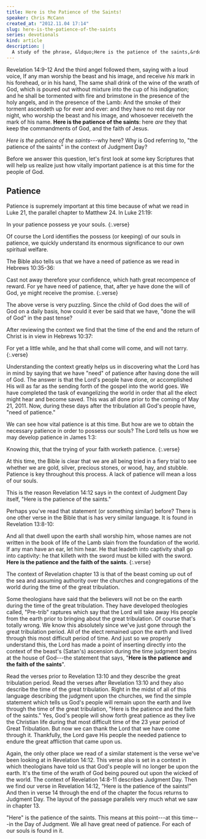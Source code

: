```yaml
---
title: Here is the Patience of the Saints!
speaker: Chris McCann
created_at: "2012.11.04 17:14"
slug: here-is-the-patience-of-the-saints
series: devotionals
kind: article
description: |
  A study of the phrase, &ldquo;Here is the patience of the saints,&rdquo; found in Revelation 14:12.
---
```

Revelation 14:9-12 And the third angel followed them, saying with a loud voice, If any man worship the beast and his image, and receive *his* mark in his forehead, or in his hand, 
The same shall drink of the wine of the wrath of God, which is poured out without mixture into the cup of his indignation; and he shall be tormented with fire and brimstone in the presence of the holy angels, and in the presence of the Lamb:
And the smoke of their torment ascendeth up for ever and ever: and they have no rest day nor night, who worship the beast and his image, and whosoever receiveth the mark of his name.
**Here is the patience of the saints**: here *are* they that keep the commandments of God, and the faith of Jesus.

*Here is the patience of the saints*---why here? Why is God referring to, "the patience of the saints" in the context of Judgment Day?

Before we answer this question, let's first look at some key Scriptures that will help us realize just how vitally important patience is at this time for the people of God. 

## Patience

Patience is supremely important at this time because of what we read in Luke 21, the parallel chapter to Matthew 24.  In Luke 21:19:

In your patience possess ye your souls.
{:.verse}

Of course the Lord identifies the possess (or keeping) of our souls in patience, we quickly understand its enormous significance to our own spiritual welfare. 

The Bible also tells us that we have a need of patience as we read in Hebrews 10:35-36:

Cast not away therefore your confidence, which hath great recompence of reward. For ye have need of patience, that, after ye have done the will of God, ye might receive the promise.
{:.verse}

The above verse is very puzzling.  Since the child of God does the will of God on a daily basis, how could it ever be said that we have, "done the will of God" in the past tense?

After reviewing the context we find that the time of the end and the return of Christ is in view in Hebrews 10:37:

For yet a little while, and he that shall come will come, and will not tarry.
{:.verse}

Understanding the context greatly helps us in discovering what the Lord has in mind by saying that we have "need" of patience after having done the will of God. The answer is that the Lord's people have done, or accomplished His will as far as the sending forth of the gospel into the world goes. We have completed the task of evangelizing the world in order that all the elect might hear and become saved. This was all done prior to the coming of May 21, 2011. Now, during these days after the tribulation all God's people have, "need of patience."

We can see how vital patience is at this time. But how are we to obtain the necessary patience in order to possess our souls? The Lord tells us how we may develop patience in James 1:3:

Knowing *this*, that the trying of your faith worketh patience.
{:.verse}

At this time, the Bible is clear that we are all being tried in a fiery trial to see whether we are gold, silver, precious stones, or wood, hay, and stubble. Patience is key throughout this process. A lack of patience will mean a loss of our souls.

This is the reason Revelation 14:12 says in the context of Judgment Day itself, "Here is the patience of the saints."

Perhaps you've read that statement (or something similar) before? There is one other verse in the Bible that is has very similar language. It is found in Revelation 13:8-10:

And all that dwell upon the earth shall worship him, whose names are not written in the book of life of the Lamb slain from the foundation of the world. If any man have an ear, let him hear. He that leadeth into captivity shall go into captivity: he that killeth with the sword must be killed with the sword. **Here is the patience and the faith of the saints**.
{:.verse}

The context of Revelation chapter 13 is that of the beast coming up out of the sea and assuming authority over the churches and congregations of the world during the time of the great tribulation.

Some theologians have said that the believers will not be on the earth during the time of the great tribulation. They have developed theologies called, "Pre-trib" raptures which say that the Lord will take away His people from the earth prior to bringing about the great tribulation. Of course that's totally wrong.  We know this absolutely since we've just gone through the great tribulation period.  All of the elect remained upon the earth and lived through this most difficult period of time. And just so we properly understand this, the Lord has made a point of inserting directly into the context of the beast's (Satan's) ascension during the time judgment begins at the house of God---the statement that says, "**Here is the patience and the faith of the saints**".

Read the verses prior to Revelation 13:10 and they describe the great tribulation period. Read the verses after Revelation 13:10 and they also describe the time of the great tribulation. Right in the midst of all of this language describing the judgment upon the churches, we find the simple statement which tells us God's people will remain upon the earth and live through the time of the great tribulation, "Here is the patience and the faith of the saints." Yes, God's people will show forth great patience as they live the Christian life during that most difficult time of the 23 year period of Great Tribulation. But now we can thank the Lord that we have come through it. Thankfully, the Lord gave His people the needed patience to endure the great affliction that came upon us. 

Again, the only other place we read of a similar statement is the verse we've been looking at in Revelation 14:12. This verse also is set in a context in which theologians have told us that God's people will no longer be upon the earth. It's the time of the wrath of God being poured out upon the wicked of the world. The context of Revelation 14:8-11 describes Judgment Day. Then we find our verse in Revelation 14:12, "Here is the patience of the saints!" And then in verse 14 through the end of the chapter the focus returns to Judgment Day. The layout of the passage parallels very much what we saw in chapter 13.

"Here" is the patience of the saints. This means at this point---at this time---in the Day of Judgment. We all have great need of patience. For each of our souls is found in it.

